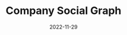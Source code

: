 ---
tags:
  - tooling
title: "Company Social Graph"
date: 2022-11-29
description: 
authors:
  - bien
menu: 
toc: false
notice: 
bounty: 40
due_date: 
status: Done
PICs:
  - bien
type: tooling
---